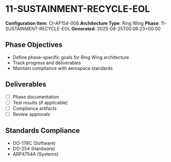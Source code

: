 # 11-SUSTAINMENT-RECYCLE-EOL

**Configuration Item**: CI-AF154-008
**Architecture Type**: Ring Wing
**Phase**: 11-SUSTAINMENT-RECYCLE-EOL
**Generated**: 2025-08-25T00:06:23+00:00

## Phase Objectives
- Define phase-specific goals for Ring Wing architecture
- Track progress and deliverables
- Maintain compliance with aerospace standards

## Deliverables
- [ ] Phase documentation
- [ ] Test results (if applicable)
- [ ] Compliance artifacts
- [ ] Review approvals

## Standards Compliance
- DO-178C (Software)
- DO-254 (Hardware)
- ARP4754A (Systems)
